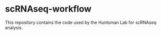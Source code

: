 # scRNAseq-workflow

This repository contains the code used by the Huntsman Lab for scRNAseq analysis.